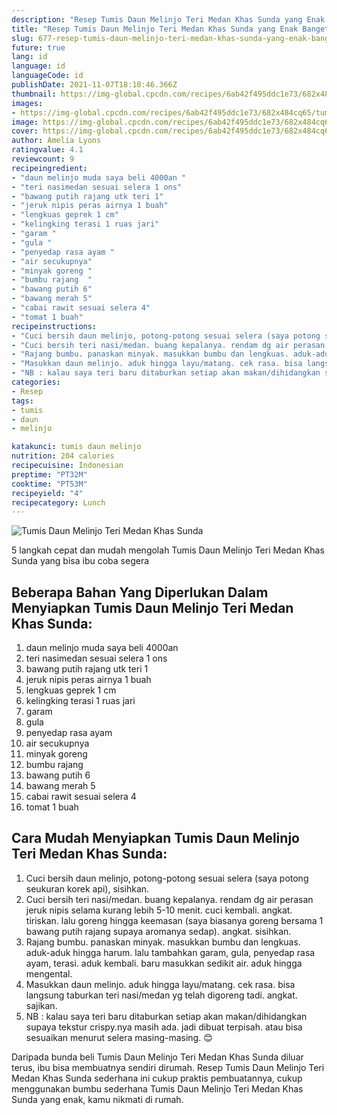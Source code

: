 ```yaml
---
description: "Resep Tumis Daun Melinjo Teri Medan Khas Sunda yang Enak Banget"
title: "Resep Tumis Daun Melinjo Teri Medan Khas Sunda yang Enak Banget"
slug: 677-resep-tumis-daun-melinjo-teri-medan-khas-sunda-yang-enak-banget
future: true
lang: id
language: id
languageCode: id
publishDate: 2021-11-07T18:10:46.366Z 
thumbnail: https://img-global.cpcdn.com/recipes/6ab42f495ddc1e73/682x484cq65/tumis-daun-melinjo-teri-medan-khas-sunda-foto-resep-utama.png
images:
- https://img-global.cpcdn.com/recipes/6ab42f495ddc1e73/682x484cq65/tumis-daun-melinjo-teri-medan-khas-sunda-foto-resep-utama.png
image: https://img-global.cpcdn.com/recipes/6ab42f495ddc1e73/682x484cq65/tumis-daun-melinjo-teri-medan-khas-sunda-foto-resep-utama.png
cover: https://img-global.cpcdn.com/recipes/6ab42f495ddc1e73/682x484cq65/tumis-daun-melinjo-teri-medan-khas-sunda-foto-resep-utama.png
author: Amelia Lyons
ratingvalue: 4.1
reviewcount: 9
recipeingredient:
- "daun melinjo muda saya beli 4000an "
- "teri nasimedan sesuai selera 1 ons"
- "bawang putih rajang utk teri 1"
- "jeruk nipis peras airnya 1 buah"
- "lengkuas geprek 1 cm"
- "kelingking terasi 1 ruas jari"
- "garam "
- "gula "
- "penyedap rasa ayam "
- "air secukupnya"
- "minyak goreng "
- "bumbu rajang  "
- "bawang putih 6"
- "bawang merah 5"
- "cabai rawit sesuai selera 4"
- "tomat 1 buah"
recipeinstructions:
- "Cuci bersih daun melinjo, potong-potong sesuai selera (saya potong seukuran korek api), sisihkan."
- "Cuci bersih teri nasi/medan. buang kepalanya. rendam dg air perasan jeruk nipis selama kurang lebih 5-10 menit. cuci kembali. angkat. tiriskan. lalu goreng hingga keemasan (saya biasanya goreng bersama 1 bawang putih rajang supaya aromanya sedap). angkat. sisihkan."
- "Rajang bumbu. panaskan minyak. masukkan bumbu dan lengkuas. aduk-aduk hingga harum. lalu tambahkan garam, gula, penyedap rasa ayam, terasi. aduk kembali. baru masukkan sedikit air. aduk hingga mengental."
- "Masukkan daun melinjo. aduk hingga layu/matang. cek rasa. bisa langsung taburkan teri nasi/medan yg telah digoreng tadi. angkat. sajikan."
- "NB : kalau saya teri baru ditaburkan setiap akan makan/dihidangkan supaya tekstur crispy.nya masih ada. jadi dibuat terpisah. atau bisa sesuaikan menurut selera masing-masing. 😊"
categories:
- Resep
tags:
- tumis
- daun
- melinjo

katakunci: tumis daun melinjo 
nutrition: 204 calories
recipecuisine: Indonesian
preptime: "PT32M"
cooktime: "PT53M"
recipeyield: "4"
recipecategory: Lunch
---
```



![Tumis Daun Melinjo Teri Medan Khas Sunda](https://img-global.cpcdn.com/recipes/6ab42f495ddc1e73/682x484cq65/tumis-daun-melinjo-teri-medan-khas-sunda-foto-resep-utama.png)

5 langkah cepat dan mudah mengolah  Tumis Daun Melinjo Teri Medan Khas Sunda yang bisa ibu coba segera

<!--inarticleads1-->

## Beberapa Bahan Yang Diperlukan Dalam Menyiapkan Tumis Daun Melinjo Teri Medan Khas Sunda:

1. daun melinjo muda saya beli 4000an 
1. teri nasimedan sesuai selera 1 ons
1. bawang putih rajang utk teri 1
1. jeruk nipis peras airnya 1 buah
1. lengkuas geprek 1 cm
1. kelingking terasi 1 ruas jari
1. garam 
1. gula 
1. penyedap rasa ayam 
1. air secukupnya
1. minyak goreng 
1. bumbu rajang  
1. bawang putih 6
1. bawang merah 5
1. cabai rawit sesuai selera 4
1. tomat 1 buah



<!--inarticleads2-->

## Cara Mudah Menyiapkan Tumis Daun Melinjo Teri Medan Khas Sunda:

1. Cuci bersih daun melinjo, potong-potong sesuai selera (saya potong seukuran korek api), sisihkan.
1. Cuci bersih teri nasi/medan. buang kepalanya. rendam dg air perasan jeruk nipis selama kurang lebih 5-10 menit. cuci kembali. angkat. tiriskan. lalu goreng hingga keemasan (saya biasanya goreng bersama 1 bawang putih rajang supaya aromanya sedap). angkat. sisihkan.
1. Rajang bumbu. panaskan minyak. masukkan bumbu dan lengkuas. aduk-aduk hingga harum. lalu tambahkan garam, gula, penyedap rasa ayam, terasi. aduk kembali. baru masukkan sedikit air. aduk hingga mengental.
1. Masukkan daun melinjo. aduk hingga layu/matang. cek rasa. bisa langsung taburkan teri nasi/medan yg telah digoreng tadi. angkat. sajikan.
1. NB : kalau saya teri baru ditaburkan setiap akan makan/dihidangkan supaya tekstur crispy.nya masih ada. jadi dibuat terpisah. atau bisa sesuaikan menurut selera masing-masing. 😊




Daripada bunda beli  Tumis Daun Melinjo Teri Medan Khas Sunda  diluar terus, ibu  bisa membuatnya sendiri dirumah. Resep  Tumis Daun Melinjo Teri Medan Khas Sunda  sederhana ini cukup praktis pembuatannya, cukup menggunakan bumbu sederhana  Tumis Daun Melinjo Teri Medan Khas Sunda  yang enak, kamu nikmati di rumah.
